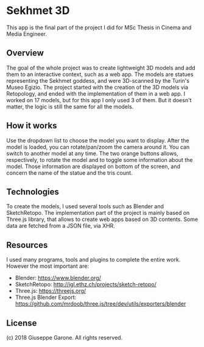 # Sekhmet 3D
This app is the final part of the project I did for MSc Thesis in Cinema and Media Engineer.

## Overview
The goal of the whole project was to create lightweight 3D models and add them to an interactive context, such as a web app. The models are statues representing the Sekhmet goddess, and were 3D-scanned by the Turin's Museo Egizio. The project started with the creation of the 3D models via Retopology, and ended with the implementation of them in a web app. I worked on 17 models, but for this app I only used 3 of them. But it doesn't matter, the logic is still the same for all the models.

## How it works
Use the dropdown list to choose the model you want to display. After the model is loaded, you can rotate/pan/zoom the camera around it. You can switch to another model at any time. The two orange buttons allows, respectively, to rotate the model and to toggle some information about the model. Those information are displayed on bottom of the screen, and concern the name of the statue and the tris count.

## Technologies
To create the models, I used several tools such as Blender and SketchRetopo. The implementation    part of the project is mainly based on Three.js library, that allows to create web apps based on 3D contents. Some data are fetched from a JSON file, via XHR.

## Resources
I used many programs, tools and plugins to complete the entire work. However the most important are:
* Blender: https://www.blender.org/
* SketchRetopo: http://igl.ethz.ch/projects/sketch-retopo/
* Three.js: https://threejs.org/
* Three.js Blender Export: https://github.com/mrdoob/three.js/tree/dev/utils/exporters/blender

## License
(c) 2018 Giuseppe Garone. All rights reserved.